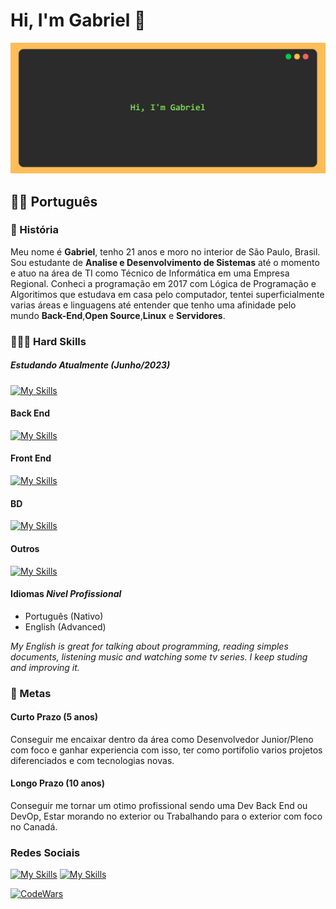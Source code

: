 # Hi, I'm Gabriel 👋

[![Resource](https://github.com/GabrielSanMac/GabrielSanMac/blob/main/Resource/resource.png?raw=true "Resource")](http://https://github.com/GabrielSanMac/GabrielSanMac/blob/main/Resource/resource.png?raw=true "Resource")

## 👦🏻 Português
### 📖 História

Meu nome é **Gabriel**, tenho 21 anos e moro no interior de São Paulo, Brasil.
Sou estudante de **Analise e Desenvolvimento de Sistemas** até o momento e atuo na área de TI como Técnico de Informática em uma Empresa Regional.
Conheci a programação em 2017 com Lógica de Programação e Algoritimos que estudava em casa pelo computador, tentei superficialmente varias áreas e linguagens até entender que tenho uma afinidade pelo mundo **Back-End**,**Open Source**,**Linux** e **Servidores**.

### 🤹🏻‍♂️ Hard Skills
##### Estudando Atualmente (Junho/2023)
[![My Skills](https://skillicons.dev/icons?i=php,laravel)](https://skillicons.dev)

#### Back End
[![My Skills](https://skillicons.dev/icons?i=php,nodejs,python,java)](https://skillicons.dev)

#### Front End
[![My Skills](https://skillicons.dev/icons?i=html,css,js,bootstrap,figma)](https://skillicons.dev)

#### BD
[![My Skills](https://skillicons.dev/icons?i=mysql)](https://skillicons.dev)

#### Outros
[![My Skills](https://skillicons.dev/icons?i=linux,bash,git)](https://skillicons.dev)

#### Idiomas *Nivel Profissional*

- Português (Nativo)
- English (Advanced)

*My English is great for talking about programming, reading simples documents, listening music and watching some tv series.
I keep studing and improving it.*

### 📍 Metas
#### Curto Prazo (5 anos)
Conseguir me encaixar dentro da área como Desenvolvedor Junior/Pleno com foco e ganhar experiencia com isso, ter como portifolio varios projetos diferenciados e com tecnologias novas.

#### Longo Prazo (10 anos)
Conseguir me tornar um otimo profissional sendo uma Dev Back End ou DevOp, Estar morando no exterior ou Trabalhando para o exterior com foco no Canadá.

### Redes Sociais
[![My Skills](https://skillicons.dev/icons?i=instagram)](https://www.instagram.com/gabrielsanmac_/)
[![My Skills](https://skillicons.dev/icons?i=linkedin)](https://www.linkedin.com/in/gabrielsanmac/)

[![CodeWars](https://www.codewars.com/users/GabrielSanMac/badges/large)](https://www.codewars.com/users/GabrielSanMac/)
